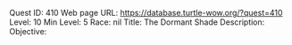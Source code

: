 Quest ID: 410
Web page URL: https://database.turtle-wow.org/?quest=410
Level: 10
Min Level: 5
Race: nil
Title: The Dormant Shade
Description: 
Objective: 
